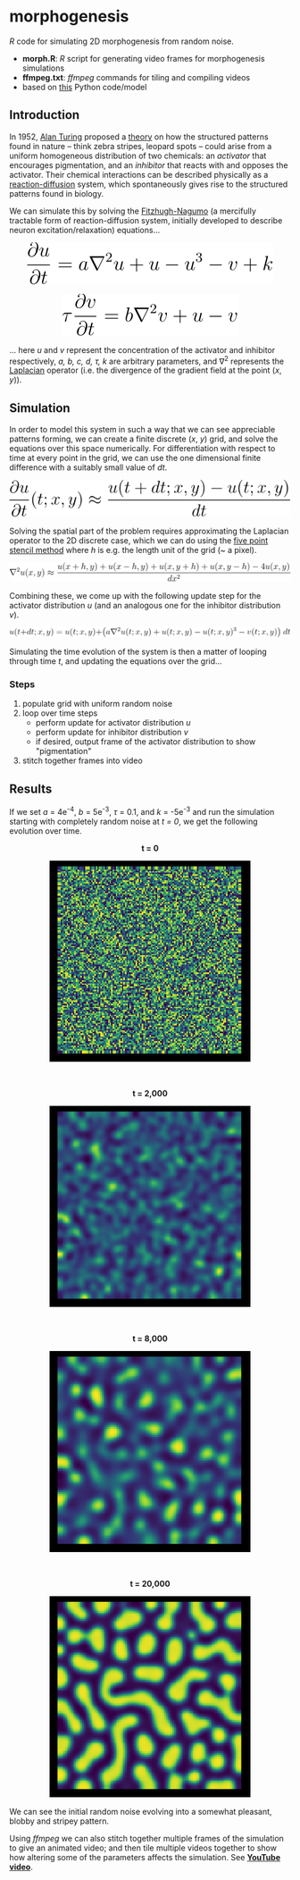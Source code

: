 # morphogenesis

*R* code for simulating 2D morphogenesis from random noise.

- **morph.R**: *R* script for generating video frames for morphogenesis simulations
- **ffmpeg.txt**: *ffmpeg* commands for tiling and compiling videos
- based on [this](https://ipython-books.github.io/124-simulating-a-partial-differential-equation-reaction-diffusion-systems-and-turing-patterns/) Python code/model

## Introduction
In 1952, [Alan Turing](https://en.wikipedia.org/wiki/Alan_Turing) proposed a [theory](https://en.wikipedia.org/wiki/The_Chemical_Basis_of_Morphogenesis) on how the structured patterns found in nature – think zebra stripes, leopard spots – could arise from a uniform homogeneous distribution of two chemicals: an *activator* that encourages pigmentation, and an *inhibitor* that reacts with and opposes the activator. Their chemical interactions can be described physically as a [reaction-diffusion](https://en.wikipedia.org/wiki/Reaction–diffusion_system) system, which spontaneously gives rise to the structured patterns found in biology.

We can simulate this by solving the [Fitzhugh-Nagumo](https://en.wikipedia.org/wiki/FitzHugh–Nagumo_model) (a mercifully tractable form of reaction-diffusion system, initially developed to describe neuron excitation/relaxation) equations...

<!--FN1: \frac{\partial u}{\partial t} = a \nabla^2 u + u - u^3 - v + k
![Fithzugh-Nagumo PDE 1](pics/readme/FN1.svg)-->
<p align="center"><img alt="Fitzhugh-Nagumo PDE 1", src="pics/readme/FN1.svg"></p>

<!--FN2: \tau \frac{\partial v}{\partial t} = b \nabla^2 v + u - v
![Fithzugh-Nagumo PDE 2](pics/readme/FN2.svg)-->
<p align="center"><img alt="Fitzhugh-Nagumo PDE 2", src="pics/readme/FN2.svg"></p>

... here *u* and *v* represent the concentration of the activator and inhibitor respectively, *a, b, c, d, τ, k* are arbitrary parameters, and ∇<sup>2</sup> represents the [Laplacian](https://en.wikipedia.org/wiki/Laplace_operator) operator (i.e. the divergence of the gradient field at the point (*x*, *y*)).

## Simulation
In order to model this system in such a way that we can see appreciable patterns forming, we can create a finite discrete (*x*, *y*) grid, and solve the equations over this space numerically. For differentiation with respect to time at every point in the grid, we can use the one dimensional finite difference with a suitably small value of *dt*.

<!-- time-diff: \frac{\partial u}{\partial t}(t; x,y) \approx \frac{u(t+dt; x,y) - u(t;x,y)}{dt} -->
<p align="center"><img alt="Time Differentiation", src="pics/readme/time-diff.svg"></p>

Solving the spatial part of the problem requires approximating the Laplacian operator to the 2D discrete case, which we can do using the [five point stencil method](https://en.wikipedia.org/wiki/Five-point_stencil#Two_dimensions) where *h* is e.g. the length unit of the grid (~ a pixel).

<!--quincunx Laplace: \nabla^2 u(x,y) \approx \frac{u(x+h,y) + u(x-h,y) + u(x,y+h) + u(x,y-h) - 4u(x,y)}{dx^2}
![Laplacian](pics/readme/QLaplace.svg)-->
<p align="center"><img alt="Laplacian", src="pics/readme/QLaplace.svg"></p>

Combining these, we come up with the following update step for the activator distribution *u* (and an analogous one for the inhibitor distribution *v*).
<!-- Uupdate: u(t+dt; x,y) = u(t; x,y) + \left( a\nabla^2 u(t; x,y) +u(t;x,y) - u(t;x,y)^3 - v(t;x,y) \right )dt -->
<p align="center"><img alt="Activator Update Step", src="pics/readme/Uupdate.svg"></p>

Simulating the time evolution of the system is then a matter of looping through time *t*, and updating the equations over the grid...

### Steps
1. populate grid with uniform random noise
2. loop over time steps
    - perform update for activator distribution *u*
    - perform update for inhibitor distribution *v*
    - if desired, output frame of the activator distribution to show "pigmentation"
3. stitch together frames into video

## Results

If we set *a* = 4e<sup>-4</sup>, *b* = 5e<sup>-3</sup>, *τ* = 0.1, and *k* = -5e<sup>-3</sup> and run the simulation starting with completely random noise at *t = 0*, we get the following evolution over time.

<div align="center">
<p><strong>t = 0</strong></p>
<p><img alt="Morphogenesis t=0", src="pics/readme/pic_000001.png"></p>
<br>
<p><strong>t = 2,000</strong></p>
<p><img alt="Morphogenesis t=2,000", src="pics/readme/pic_002001.png"></p>
<br>
<p><strong>t = 8,000</strong></p>
<p align="center"><img alt="Morphogenesis t=8,000", src="pics/readme/pic_008001.png"></p>
<br>
<p><strong>t = 20,000</strong></p>
<p align="center"><img alt="Morphogenesis t=20,000", src="pics/readme/pic_020001.png"></p>
</div>

We can see the initial random noise evolving into a somewhat pleasant, blobby and stripey pattern.

Using *ffmpeg* we can also stitch together multiple frames of the simulation to give an animated video; and then tile multiple videos together to show how altering some of the parameters affects the simulation. See **[YouTube video](https://www.youtube.com/watch?v=xxZlMIchows)**.
